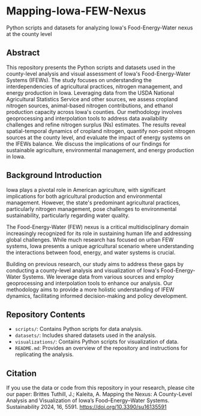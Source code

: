 # Mapping-Iowa-FEW-Nexus
Python scripts and datasets for analyzing Iowa's Food-Energy-Water nexus at the county level

## Abstract

This repository presents the Python scripts and datasets used in the county-level analysis and visual assessment of Iowa's Food-Energy-Water Systems (IFEWs). The study focuses on understanding the interdependencies of agricultural practices, nitrogen management, and energy production in Iowa. Leveraging data from the USDA National Agricultural Statistics Service and other sources, we assess cropland nitrogen sources, animal-based nitrogen contributions, and ethanol production capacity across Iowa's counties. Our methodology involves geoprocessing and interpolation tools to address data availability challenges and refine nitrogen surplus (Ns) estimates. The results reveal spatial-temporal dynamics of cropland nitrogen, quantify non-point nitrogen sources at the county level, and evaluate the impact of energy systems on the IFEWs balance. We discuss the implications of our findings for sustainable agriculture, environmental management, and energy production in Iowa.

## Background Introduction

Iowa plays a pivotal role in American agriculture, with significant implications for both agricultural production and environmental management. However, the state's predominant agricultural practices, particularly nitrogen management, pose challenges to environmental sustainability, particularly regarding water quality.

The Food-Energy-Water (FEW) nexus is a critical multidisciplinary domain increasingly recognized for its role in sustaining human life and addressing global challenges. While much research has focused on urban FEW systems, Iowa presents a unique agricultural scenario where understanding the interactions between food, energy, and water systems is crucial.

Building on previous research, our study aims to address these gaps by conducting a county-level analysis and visualization of Iowa's Food-Energy-Water Systems. We leverage data from various sources and employ geoprocessing and interpolation tools to enhance our analysis. Our methodology aims to provide a more holistic understanding of IFEW dynamics, facilitating informed decision-making and policy development.

## Repository Contents

- `scripts/`: Contains Python scripts for data analysis.
- `datasets/`: Includes shared datasets used in the analysis.
- `visualizations/`: Contains Python scripts for visualization of data.
- `README.md`: Provides an overview of the repository and instructions for replicating the analysis.

## Citation

If you use the data or code from this repository in your research, please cite our paper: 
Brittes Tuthill, J.; Kaleita, A. Mapping the Nexus: A County-Level Analysis and Visualization of Iowa’s Food–Energy–Water Systems. Sustainability 2024, 16, 5591. https://doi.org/10.3390/su16135591

